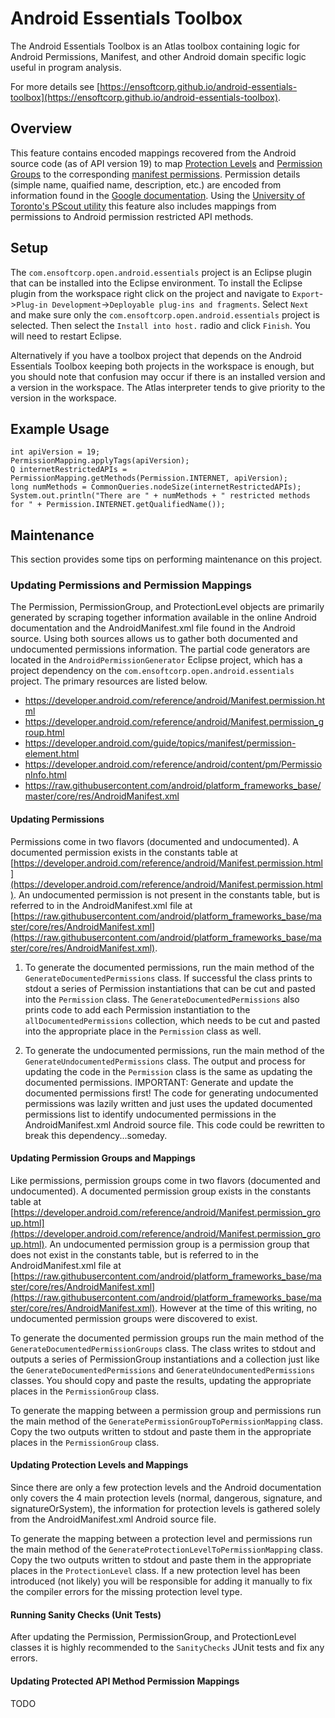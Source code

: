 Android Essentials Toolbox
==========================

The Android Essentials Toolbox is an Atlas toolbox containing logic for Android Permissions, Manifest, and other Android domain specific logic useful in program analysis.

For more details see [https://ensoftcorp.github.io/android-essentials-toolbox](https://ensoftcorp.github.io/android-essentials-toolbox).

## Overview
This feature contains encoded mappings recovered from the Android source code (as of API version 19) to map [Protection Levels](https://developer.android.com/guide/topics/manifest/permission-element.html#plevel) and [Permission Groups](https://developer.android.com/guide/topics/manifest/permission-element.html#pgroup) to the corresponding [manifest permissions](https://developer.android.com/guide/topics/manifest/permission-element.html).  Permission details (simple name, quaified name, description, etc.) are encoded from information found in the [Google documentation](https://developer.android.com/reference/android/Manifest.permission.html). Using the [University of Toronto's PScout utility](http://pscout.csl.toronto.edu/) this feature also includes mappings from permissions to Android permission restricted API methods.

## Setup
The `com.ensoftcorp.open.android.essentials` project is an Eclipse plugin that can be installed into the Eclipse environment.  To install the Eclipse plugin from the workspace right click on the project and navigate to `Export`->`Plug-in Development`->`Deployable plug-ins and fragments`.  Select `Next` and make sure only the `com.ensoftcorp.open.android.essentials` project is selected.  Then select the `Install into host.` radio and click `Finish`.  You will need to restart Eclipse.

Alternatively if you have a toolbox project that depends on the Android Essentials Toolbox keeping both projects in the workspace is enough, but you should note that confusion may occur if there is an installed version and a version in the workspace.  The Atlas interpreter tends to give priority to the version in the workspace.

## Example Usage

    int apiVersion = 19;
    PermissionMapping.applyTags(apiVersion);
    Q internetRestrictedAPIs = PermissionMapping.getMethods(Permission.INTERNET, apiVersion);
    long numMethods = CommonQueries.nodeSize(internetRestrictedAPIs);
    System.out.println("There are " + numMethods + " restricted methods for " + Permission.INTERNET.getQualifiedName());

## Maintenance
This section provides some tips on performing maintenance on this project.

### Updating Permissions and Permission Mappings
The Permission, PermissionGroup, and ProtectionLevel objects are primarily generated by scraping together information available in the online Android documentation and the AndroidManifest.xml file found in the Android source.  Using both sources allows us to gather both documented and undocumented permissions information.  The partial code generators are located in the `AndroidPermissionGenerator` Eclipse project, which has a project dependency on the `com.ensoftcorp.open.android.essentials` project.  The primary resources are listed below.

- https://developer.android.com/reference/android/Manifest.permission.html
- https://developer.android.com/reference/android/Manifest.permission_group.html
- https://developer.android.com/guide/topics/manifest/permission-element.html
- https://developer.android.com/reference/android/content/pm/PermissionInfo.html
- https://raw.githubusercontent.com/android/platform_frameworks_base/master/core/res/AndroidManifest.xml

#### Updating Permissions
Permissions come in two flavors (documented and undocumented).  A documented permission exists in the constants table at [https://developer.android.com/reference/android/Manifest.permission.html](https://developer.android.com/reference/android/Manifest.permission.html).  An undocumented permission is not present in the constants table, but is referred to in the AndroidManifest.xml file at [https://raw.githubusercontent.com/android/platform_frameworks_base/master/core/res/AndroidManifest.xml](https://raw.githubusercontent.com/android/platform_frameworks_base/master/core/res/AndroidManifest.xml).

1) To generate the documented permissions, run the main method of the `GenerateDocumentedPermissions` class.  If successful the class prints to stdout a series of Permission instantiations that can be cut and pasted into the `Permission` class.  The `GenerateDocumentedPermissions` also prints code to add each Permission instantiation to the `allDocumentedPermissions` collection, which needs to be cut and pasted into the appropriate place in the `Permission` class as well.

2) To generate the undocumented permissions, run the main method of the `GenerateUndocumentedPermissions` class.  The output and process for updating the code in the `Permission` class is the same as updating the documented permissions.
IMPORTANT: Generate and update the documented permissions first!  The code for generating undocumented permissions was lazily written and just uses the updated documented permissions list to identify undocumented permissions in the AndroidManifest.xml Android source file.  This code could be rewritten to break this dependency...someday.

#### Updating Permission Groups and Mappings
Like permissions, permission groups come in two flavors (documented and undocumented).  A documented permission group exists in the constants table at [https://developer.android.com/reference/android/Manifest.permission_group.html](https://developer.android.com/reference/android/Manifest.permission_group.html).  An undocumented permission group is a permission group that does not exist in the constants table, but is referred to in the AndroidManifest.xml file at [https://raw.githubusercontent.com/android/platform_frameworks_base/master/core/res/AndroidManifest.xml](https://raw.githubusercontent.com/android/platform_frameworks_base/master/core/res/AndroidManifest.xml).  However at the time of this writing, no undocumented permission groups were discovered to exist.

To generate the documented permission groups run the main method of the `GenerateDocumentedPermissionGroups` class.  The class writes to stdout and outputs a series of PermissionGroup instantiations and a collection just like the `GenerateDocumentedPermissions` and `GenerateUndocumentedPermissions` classes.  You should copy and paste the results, updating the appropriate places in the `PermissionGroup` class.

To generate the mapping between a permission group and permissions run the main method of the `GeneratePermissionGroupToPermissionMapping` class.  Copy the two outputs written to stdout and paste them in the appropriate places in the `PermissionGroup` class.

#### Updating Protection Levels and Mappings
Since there are only a few protection levels and the Android documentation only covers the 4 main protection levels (normal, dangerous, signature, and signatureOrSystem), the information for protection levels is gathered solely from the AndroidManifest.xml Android source file.

To generate the mapping between a protection level and permissions run the main method of the `GenerateProtectionLevelToPermissionMapping` class.  Copy the two outputs written to stdout and paste them in the appropriate places in the `ProtectionLevel` class.  If a new protection level has been introduced (not likely) you will be responsible for adding it manually to fix the compiler errors for the missing protection level type.

#### Running Sanity Checks (Unit Tests)
After updating the Permission, PermissionGroup, and ProtectionLevel classes it is highly recommended to the `SanityChecks` JUnit tests and fix any errors.

#### Updating Protected API Method Permission Mappings
TODO
